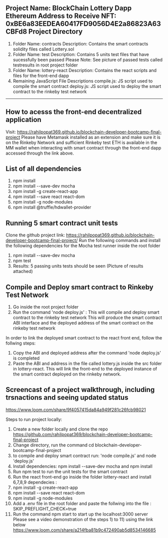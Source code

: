 Project Name: BlockChain Lottery Dapp 
Ethereum Address to Receive NFT: 0xBE6a83EEDEA60417FD9056D4E2a86823A63CBFd8
Project Directory 
--------------------------------------------------------------------------------------------------------
1) Folder Name: contracts
     Description: Contains the smart contracts solidity files called Lottery.sol
2) Folder Name: test
     Description: Contains 5 units test files that have sucessfully been passed
     Please Note: See picture of passed tests called testresults in root project folder
3) Folder Name: lottery-react
    Description: Contains the react scripts and files for the front-end dapp 
4) Remaining JavaScript File Descriptions
    compile.js: JS script used to compile the smart contract
    deploy.js: JS script used to deploy the smart contract to the rinkeby test network
   
----------------------------------------------------------------------------------
How to acesss the front-end decentralized application 
----------------------------------------------------------------------------------
Visit: https://rahilpopat369.github.io/blockchain-developer-bootcamp-final-project
Please have Metamask installed as an extension and make sure it is on the Rinkeby Network and sufficient Rinkeby test ETH is available in the MM wallet when interacting with smart contract through the front-end dapp accessed through the link above.

List of all dependencies
-----------------------------------------------------------------------------------
1) npm install 
2) npm install --save-dev mocha 
3) npm install -g create-react-app 
4) npm install --save react react-dom
5) npm install -g node-modules
6) npm install @truffle/hdwallet-provider

Running 5 smart contract unit tests
-----------------------------------------------
Clone the github project link: https://rahilpopat369.github.io/blockchain-developer-bootcamp-final-project/
Run the following commands and install the following dependencies for the Mocha test runner inside the root folder 
1) npm install --save-dev mocha
2) npm test 
3) Results: 5 passing units tests should be seen (Picture of results attached)

Compile and Deploy smart contract to Rinkeby Test Network
-----------------------------------------------
1) Go inside the root project folder
2) Run the command 'node deploy.js' : This will compile and deploy smart contract to the rinkeby test network 
This will produce the smart contract ABI interface and the deployed address of the smart contract on the rinkeby test network 

In order to link the deployed smart contract to the react front end, follow the follwing steps:
1) Copy the ABI and deployed address after the command 'node deploy.js' is completed
2) Paste the ABI and address in the file called lottery.js inside the src folder in lottery-react. This will link the front-end to the deployed instance of the smart contract deployed on the rinkeby network. 

Screencast of a project walkthrough, including trsnactions and seeing updated status 
-----------------------------------------------
https://www.loom.com/share/9f4057415da84a949f281c26fcb98021

Steps to run project locally:
1) Create a new folder locally and clone the repo https://github.com/rahilpopat369/blockchain-developer-bootcamp-final-project
2) Change directory, run the command cd blockchain-developer-bootcamp-final-project
3) to compile and deploy smart contract run: 'node compile.js' and node 'deploy.js'
4) Install dependencies: npm install --save-dev mocha and npm install 
5) Run npm test to run the unit tests for the smart contract
6) Run the react front-end go inside the folder lottery-react and install 6,7,8,9 dependecies :
7) npm install -g create-react-app 
8) npm install --save react react-dom
9) npm install -g node-modules
10) Add a .env file in the root folder and paste the follwing into the file : SKIP_PREFLIGHT_CHECK=true 
11) Run the command npm start to start up the localhost:3000 server
Please see a video demonstration of the steps 1) to 11) using the link below
https://www.loom.com/share/a214fba81b9c472490ab5d8534146685
